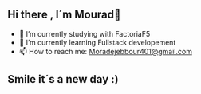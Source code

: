## Hi there , I´m Mourad👋

- 🔭 I’m currently studying with FactoriaF5
- 🌱 I’m currently learning Fullstack developement
- 📫 How to reach me: Moradejebbour401@gmail.com

## Smile it´s a new day :)

